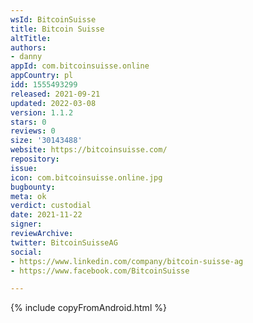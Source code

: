 ```yaml
---
wsId: BitcoinSuisse
title: Bitcoin Suisse
altTitle: 
authors:
- danny
appId: com.bitcoinsuisse.online
appCountry: pl
idd: 1555493299
released: 2021-09-21
updated: 2022-03-08
version: 1.1.2
stars: 0
reviews: 0
size: '30143488'
website: https://bitcoinsuisse.com/
repository: 
issue: 
icon: com.bitcoinsuisse.online.jpg
bugbounty: 
meta: ok
verdict: custodial
date: 2021-11-22
signer: 
reviewArchive: 
twitter: BitcoinSuisseAG
social:
- https://www.linkedin.com/company/bitcoin-suisse-ag
- https://www.facebook.com/BitcoinSuisse

---
```


{% include copyFromAndroid.html %}
